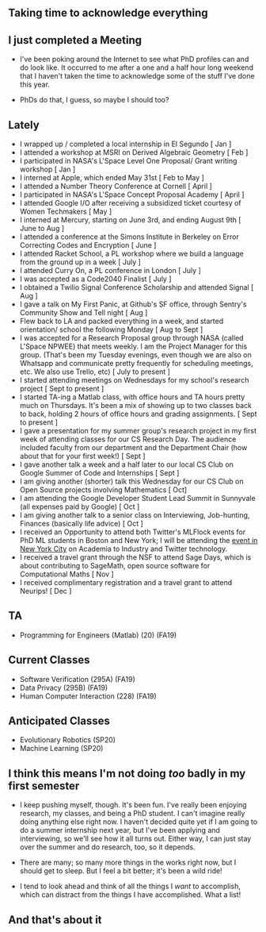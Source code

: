 ## Taking time to acknowledge everything

## I just completed a Meeting
- I've been poking around the Internet to see what PhD profiles can and do look like. 
  It occurred to me after a one and a half hour long weekend that I haven't taken the time to acknowledge 
  some of the stuff I've done this year.
  
- PhDs do that, I guess, so maybe I should too?
  
## Lately

- I wrapped up / completed a local internship in El Segundo [ Jan ]
- I attended a workshop at MSRI on Derived Algebraic Geometry [ Feb ]
- I participated in NASA's L'Space Level One Proposal/ Grant writing workshop [ Jan ]
- I interned at Apple, which ended May 31st [ Feb to May ]
- I attended a Number Theory Conference at Cornell [ April ]
- I participated in NASA's L'Space Concept Proposal Academy [ April ]
- I attended Google I/O after receiving a subsidized ticket courtesy of Women Techmakers [ May ]
- I interned at Mercury, starting on June 3rd, and ending August 9th [ June to Aug ]
- I attended a conference at the Simons Institute in Berkeley on Error Correcting Codes and Encryption [ June ]
- I attended Racket School, a PL workshop where we build a language from the ground up in a week [ July ]
- I attended Curry On, a PL conference in London [ July ]
- I was accepted as a Code2040 Finalist [ July ]
- I obtained a Twilio Signal Conference Scholarship and attended Signal [ Aug ]
- I gave a talk on My First Panic, at Github's SF office, through Sentry's Community Show and Tell night [ Aug ]
- Flew back to LA and packed everything in a week, and started orientation/ school the following Monday [ Aug to Sept ]
- I was accepted for a Research Proposal group through NASA (called L'Space NPWEE) that meets weekly. I am the Project Manager
  for this group.
  (That's been my Tuesday evenings, even though we are also on Whatsapp and communicate pretty
  frequently for scheduling meetings, etc. We also use Trello, etc) [ July to present ]
- I started attending meetings on Wednesdays for my school's research project [ Sept to present ] 
- I started TA-ing a Matlab class, with office hours and TA hours pretty much on Thursdays. It's been a mix
  of showing up to two classes back to back, holding 2 hours of office hours and grading assignments. [ Sept to present ]
- I gave a presentation for my summer group's research project in my first week of attending classes for our CS Research Day. The audience included faculty from
  our department and the Department Chair (how about that for your first week!) [ Sept ] 
- I gave another talk a week and a half later to our local CS Club on Google Summer of Code and Internships [ Sept ]
- I am giving another (shorter) talk this Wednesday for our CS Club on Open Source projects involving Mathematics [ Oct]
- I am attending the Google Developer Student Lead Summit in Sunnyvale (all expenses paid by Google) [ Oct ]
- I am giving another talk to a senior class on Interviewing, Job-hunting, Finances (basically life advice) [ Oct ] 
- I received an Opportunity to attend both Twitter's MLFlock events for PhD ML students in Boston and New York; 
  I will be attending the [event in New York City](https://mlflocktalkny2019.splashthat.com/) on Academia to Industry and Twitter technology.
- I received a travel grant through the NSF to attend Sage Days, which is about contributing to SageMath,
  open source software for Computational Maths [ Nov ]
- I received complimentary registration and a travel grant to attend Neurips! [ Dec ]
  
  
## TA
- Programming for Engineers (Matlab) (20) (FA19)

## Current Classes
- Software Verification (295A) (FA19)
- Data Privacy (295B) (FA19)
- Human Computer Interaction (228) (FA19)

## Anticipated Classes
- Evolutionary Robotics (SP20)
- Machine Learning (SP20)

## I think this means I'm not doing *too* badly in my first semester

- I keep pushing myself, though. It's been fun. I've really been enjoying research, my classes, and being a PhD student.
  I can't imagine really doing anything else right now. I haven't decided quite yet if I am going to do a summer internship
  next year, but I've been applying and interviewing, so we'll see how it all turns out. Either way, I can just stay over
  the summer and do research, too, so it depends. 
  
- There are many; so many more things in the works right now, but I should get to sleep. But I feel a bit better; it's been
  a wild ride!
- I tend to look ahead and think of all the things I *want* to accomplish, which can distract from the things I have accomplished. What a list!
  
## And that's about it
